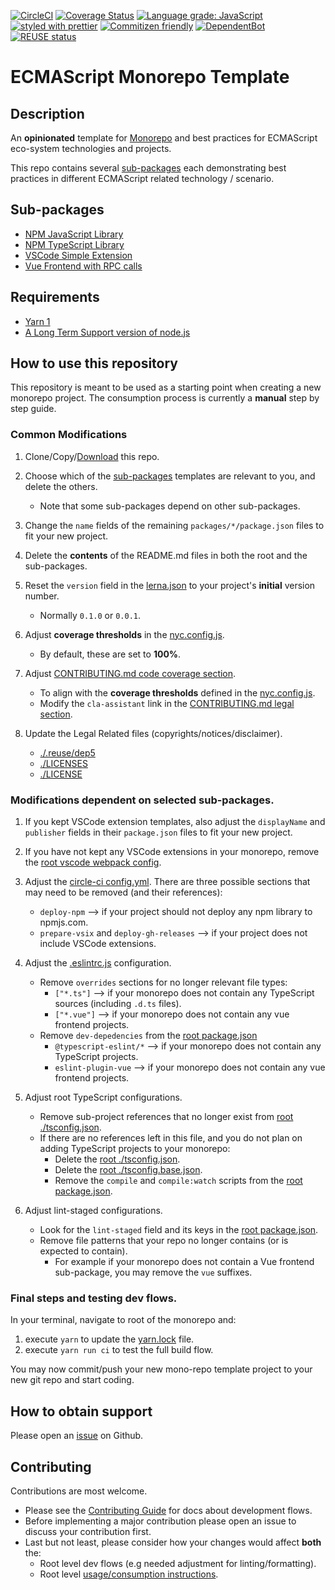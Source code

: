 [![CircleCI](https://circleci.com/gh/SAP-samples/ecmascript-monorepo-template.svg?style=svg)](https://circleci.com/gh/SAP-samples/ecmascript-monorepo-template)
[![Coverage Status](https://coveralls.io/repos/github/SAP-samples/ecmascript-monorepo-template/badge.svg?branch=main)](https://coveralls.io/github/SAP-samples/ecmascript-monorepo-template?branch=main)
[![Language grade: JavaScript](https://img.shields.io/lgtm/grade/javascript/g/SAP-samples/ecmascript-monorepo-template.svg?logo=lgtm&logoWidth=18)](https://lgtm.com/projects/g/SAP-samples/ecmascript-monorepo-template/context:javascript)
[![styled with prettier](https://img.shields.io/badge/styled_with-prettier-ff69b4.svg)](https://github.com/prettier/prettier)
[![Commitizen friendly](https://img.shields.io/badge/commitizen-friendly-brightgreen.svg)](http://commitizen.github.io/cz-cli/)
[![DependentBot](https://api.dependabot.com/badges/status?host=github&repo=SAP-samples/ecmascript-monorepo-template)](https://dependabot.com/)
[![REUSE status](https://api.reuse.software/badge/github.com/SAP-samples/ecmascript-monorepo-template)](https://api.reuse.software/info/github.com/SAP-samples/ecmascript-monorepo-template)

# ECMAScript Monorepo Template

## Description

An **opinionated** template for [Monorepo](https://github.com/babel/babel/blob/master/doc/design/monorepo.md)
and best practices for ECMAScript eco-system technologies and projects.

This repo contains several [sub-packages](./packages) each demonstrating
best practices in different ECMAScript related technology / scenario.

## Sub-packages

- [NPM JavaScript Library](./packages/npm_package_javascript_library)
- [NPM TypeScript Library](./packages/npm_package_typescript_library)
- [VSCode Simple Extension](./packages/vscode_simple_ext)
- [Vue Frontend with RPC calls](./packages/vue_frontend_rpc)

## Requirements

- [Yarn 1](https://classic.yarnpkg.com/lang/en/)
- [A Long Term Support version of node.js](https://nodejs.org/en/about/releases/)

## How to use this repository

This repository is meant to be used as a starting point when creating a new monorepo project.
The consumption process is currently a **manual** step by step guide.

### Common Modifications

1. Clone/Copy/[Download][download] this repo.

1. Choose which of the [sub-packages](./packages) templates are relevant to you, and delete the others.
   - Note that some sub-packages depend on other sub-packages.
1. Change the `name` fields of the remaining `packages/*/package.json` files to fit your new project.

1. Delete the **contents** of the README.md files in both the root and the sub-packages.

1. Reset the `version` field in the [lerna.json](./lerna.json) to your project's **initial** version number.

   - Normally `0.1.0` or `0.0.1`.

1. Adjust **coverage thresholds** in the [nyc.config.js](./nyc.config.js).
   - By default, these are set to **100%**.
1. Adjust [CONTRIBUTING.md code coverage section](./CONTRIBUTING.md#code-coverage).
   - To align with the **coverage thresholds** defined in the [nyc.config.js](./nyc.config.js).
   - Modify the `cla-assistant` link in the [CONTRIBUTING.md legal section](./CONTRIBUTING.md#legal).
1. Update the Legal Related files (copyrights/notices/disclaimer).
   - [./.reuse/dep5](./.reuse/dep5)
   - [./LICENSES](./LICENSES)
   - [./LICENSE](./LICENSE)

[download]: https://github.com/SAP-samples/ecmascript-monorepo-template/archive/main.zip

### Modifications dependent on selected sub-packages.

1. If you kept VSCode extension templates, also adjust the `displayName` and `publisher` fields
   in their `package.json` files to fit your new project.
1. If you have not kept any VSCode extensions in your monorepo, remove the [root vscode webpack config](./webpack.config.vscode.base.js).

1. Adjust the [circle-ci config.yml](./.circleci/config.yml).
   There are three possible sections that may need to be removed (and their references):

   - `deploy-npm` --> if your project should not deploy any npm library to npmjs.com.
   - `prepare-vsix` and `deploy-gh-releases` --> if your project does not include VSCode extensions.

1. Adjust the [.eslintrc.js](./.eslintrc.js) configuration.

   - Remove `overrides` sections for no longer relevant file types:
     - `["*.ts"]` --> if your monorepo does not contain any TypeScript sources (including `.d.ts` files).
     - `["*.vue"]` --> if your monorepo does not contain any vue frontend projects.
   - Remove `dev-depedencies` from the [root package.json](./package.json)
     - `@typescript-eslint/*` --> if your monorepo does not contain any TypeScript projects.
     - `eslint-plugin-vue` --> if your monorepo does not contain any vue frontend projects.

1. Adjust root TypeScript configurations.

   - Remove sub-project references that no longer exist from [root ./tsconfig.json](./tsconfig.json).
   - If there are no references left in this file, and you do not plan on adding TypeScript projects
     to your monorepo:
     - Delete the [root ./tsconfig.json](./tsconfig.json).
     - Delete the [root ./tsconfig.base.json](./tsconfig.base.json).
     - Remove the `compile` and `compile:watch` scripts from the [root package.json](./packages).

1. Adjust lint-staged configurations.
   - Look for the `lint-staged` field and its keys in the [root package.json](./package.json).
   - Remove file patterns that your repo no longer contains (or is expected to contain).
     - For example if your monorepo does not contain a Vue frontend sub-package, you may remove the `vue` suffixes.

### Final steps and testing dev flows.

In your terminal, navigate to root of the monorepo and:

1. execute `yarn` to update the [yarn.lock](./yarn.lock) file.
1. execute `yarn run ci` to test the full build flow.

You may now commit/push your new mono-repo template project to your new git repo and start coding.

## How to obtain support

Please open an [issue](https://github.com/SAP-samples/ecmascript-monorepo-template/issues) on Github.

## Contributing

Contributions are most welcome.

- Please see the [Contributing Guide](./CONTRIBUTING.md) for docs about development flows.
- Before implementing a major contribution please open an issue to discuss your contribution first.
- Last but not least, please consider how your changes would affect **both** the:
  - Root level dev flows (e.g needed adjustment for linting/formatting).
  - Root level [usage/consumption instructions](./README.md#how-to-use-this-repository).
